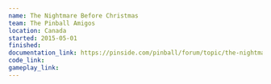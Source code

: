 ```yaml
---
name: The Nightmare Before Christmas
team: The Pinball Amigos
location: Canada
started: 2015-05-01
finished:
documentation_link: https://pinside.com/pinball/forum/topic/the-nightmare-before-christmas
code_link:
gameplay_link:
---
```


